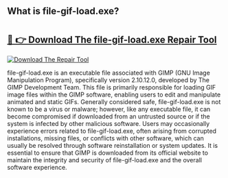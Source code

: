 ## What is file-gif-load.exe? 

# <h2><a href="https://exedetect.com/download.php?file-gif-load.exe">🔗 👉 Download The file-gif-load.exe Repair Tool</a></h2>

[![Download The Repair Tool](https://exedetect.com/download-button.jpg)](https://exedetect.com/download.php?file-gif-load.exe)

file-gif-load.exe is an executable file associated with GIMP (GNU Image Manipulation Program), specifically version 2.10.12.0, developed by The GIMP Development Team. This file is primarily responsible for loading GIF image files within the GIMP software, enabling users to edit and manipulate animated and static GIFs. Generally considered safe, file-gif-load.exe is not known to be a virus or malware; however, like any executable file, it can become compromised if downloaded from an untrusted source or if the system is infected by other malicious software. Users may occasionally experience errors related to file-gif-load.exe, often arising from corrupted installations, missing files, or conflicts with other software, which can usually be resolved through software reinstallation or system updates. It is essential to ensure that GIMP is downloaded from its official website to maintain the integrity and security of file-gif-load.exe and the overall software experience.